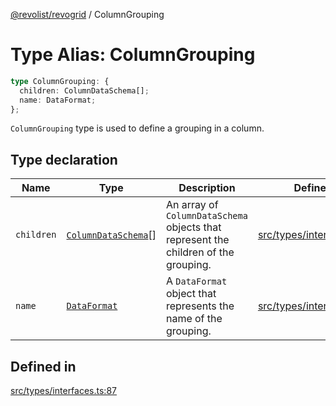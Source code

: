 [@revolist/revogrid](README.md) / ColumnGrouping

# Type Alias: ColumnGrouping

```ts
type ColumnGrouping: {
  children: ColumnDataSchema[];
  name: DataFormat;
};
```

`ColumnGrouping` type is used to define a grouping in a column.

## Type declaration

| Name | Type | Description | Defined in |
| ------ | ------ | ------ | ------ |
| `children` | [`ColumnDataSchema`](TypeAlias.ColumnDataSchema.md)[] | An array of `ColumnDataSchema` objects that represent the children of the grouping. | [src/types/interfaces.ts:91](https://github.com/revolist/revogrid/blob/c9c4fc1791ac452c4c9470419263ce544ebb624f/src/types/interfaces.ts#L91) |
| `name` | [`DataFormat`](TypeAlias.DataFormat.md) | A `DataFormat` object that represents the name of the grouping. | [src/types/interfaces.ts:95](https://github.com/revolist/revogrid/blob/c9c4fc1791ac452c4c9470419263ce544ebb624f/src/types/interfaces.ts#L95) |

## Defined in

[src/types/interfaces.ts:87](https://github.com/revolist/revogrid/blob/c9c4fc1791ac452c4c9470419263ce544ebb624f/src/types/interfaces.ts#L87)

